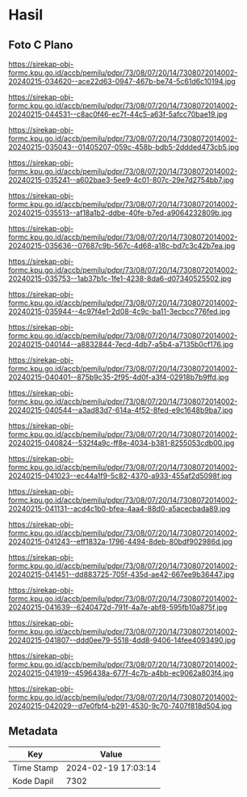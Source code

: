 # Hasil

## Foto C Plano

https://sirekap-obj-formc.kpu.go.id/accb/pemilu/pdpr/73/08/07/20/14/7308072014002-20240215-034620--ace22d63-0947-467b-be74-5c61d6c10194.jpg

https://sirekap-obj-formc.kpu.go.id/accb/pemilu/pdpr/73/08/07/20/14/7308072014002-20240215-044531--c8ac0f46-ec7f-44c5-a63f-5afcc70bae19.jpg

https://sirekap-obj-formc.kpu.go.id/accb/pemilu/pdpr/73/08/07/20/14/7308072014002-20240215-035043--01405207-059c-458b-bdb5-2ddded473cb5.jpg

https://sirekap-obj-formc.kpu.go.id/accb/pemilu/pdpr/73/08/07/20/14/7308072014002-20240215-035241--a602bae3-5ee9-4c01-807c-29e7d2754bb7.jpg

https://sirekap-obj-formc.kpu.go.id/accb/pemilu/pdpr/73/08/07/20/14/7308072014002-20240215-035513--af18a1b2-ddbe-40fe-b7ed-a9064232809b.jpg

https://sirekap-obj-formc.kpu.go.id/accb/pemilu/pdpr/73/08/07/20/14/7308072014002-20240215-035636--07687c9b-567c-4d68-a18c-bd7c3c42b7ea.jpg

https://sirekap-obj-formc.kpu.go.id/accb/pemilu/pdpr/73/08/07/20/14/7308072014002-20240215-035753--1ab37b1c-1fe1-4238-8da6-d07340525502.jpg

https://sirekap-obj-formc.kpu.go.id/accb/pemilu/pdpr/73/08/07/20/14/7308072014002-20240215-035944--4c97f4e1-2d08-4c9c-ba11-3ecbcc776fed.jpg

https://sirekap-obj-formc.kpu.go.id/accb/pemilu/pdpr/73/08/07/20/14/7308072014002-20240215-040144--a8832844-7ecd-4db7-a5b4-a7135b0cf176.jpg

https://sirekap-obj-formc.kpu.go.id/accb/pemilu/pdpr/73/08/07/20/14/7308072014002-20240215-040401--875b9c35-2f95-4d0f-a3f4-02918b7b9ffd.jpg

https://sirekap-obj-formc.kpu.go.id/accb/pemilu/pdpr/73/08/07/20/14/7308072014002-20240215-040544--a3ad83d7-614a-4f52-8fed-e9c1648b9ba7.jpg

https://sirekap-obj-formc.kpu.go.id/accb/pemilu/pdpr/73/08/07/20/14/7308072014002-20240215-040824--532f4a9c-ff8e-4034-b381-8255053cdb00.jpg

https://sirekap-obj-formc.kpu.go.id/accb/pemilu/pdpr/73/08/07/20/14/7308072014002-20240215-041023--ec44a1f9-5c82-4370-a933-455af2d5098f.jpg

https://sirekap-obj-formc.kpu.go.id/accb/pemilu/pdpr/73/08/07/20/14/7308072014002-20240215-041131--acd4c1b0-bfea-4aa4-88d0-a5acecbada89.jpg

https://sirekap-obj-formc.kpu.go.id/accb/pemilu/pdpr/73/08/07/20/14/7308072014002-20240215-041243--eff1832a-1796-4494-8deb-80bdf902986d.jpg

https://sirekap-obj-formc.kpu.go.id/accb/pemilu/pdpr/73/08/07/20/14/7308072014002-20240215-041451--dd883725-705f-435d-ae42-667ee9b36447.jpg

https://sirekap-obj-formc.kpu.go.id/accb/pemilu/pdpr/73/08/07/20/14/7308072014002-20240215-041639--6240472d-791f-4a7e-abf8-595fb10a875f.jpg

https://sirekap-obj-formc.kpu.go.id/accb/pemilu/pdpr/73/08/07/20/14/7308072014002-20240215-041807--ddd0ee79-5518-4dd8-9406-14fee4093490.jpg

https://sirekap-obj-formc.kpu.go.id/accb/pemilu/pdpr/73/08/07/20/14/7308072014002-20240215-041919--4596438a-677f-4c7b-a4bb-ec9062a803f4.jpg

https://sirekap-obj-formc.kpu.go.id/accb/pemilu/pdpr/73/08/07/20/14/7308072014002-20240215-042029--d7e0fbf4-b291-4530-9c70-7407f818d504.jpg


## Metadata

| Key        | Value               |
| ---------- | ------------------- |
| Time Stamp | 2024-02-19 17:03:14 |
| Kode Dapil | 7302                |



